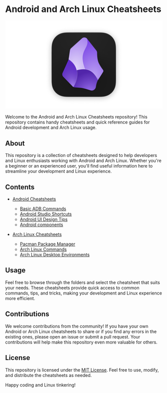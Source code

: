 # Android and Arch Linux Cheatsheets

![Obsidian Logo](/drawble/obsidian_logo_image.png)

Welcome to the Android and Arch Linux Cheatsheets repository! This repository contains handy cheatsheets and quick reference guides for Android development and Arch Linux usage.

## About

This repository is a collection of cheatsheets designed to help developers and Linux enthusiasts working with Android and Arch Linux. Whether you're a beginner or an experienced user, you'll find useful information here to streamline your development and Linux experience.

## Contents

- [Android Cheatsheets](/android/Android.md)
  - [Basic ADB Commands](android/basic-adb-commands.md)
  - [Android Studio Shortcuts](android/android-studio-shortcuts.md)
  - [Android UI Design Tips](android/android-ui-design-tips.md)
  - [Android components](/android/components/overview.canvas)

- [Arch Linux Cheatsheets](arch-linux/)
  - [Pacman Package Manager](arch-linux/pacman-package-manager.md)
  - [Arch Linux Commands](arch-linux/arch-linux-commands.md)
  - [Arch Linux Desktop Environments](arch-linux/arch-linux-desktop-environments.md)

## Usage

Feel free to browse through the folders and select the cheatsheet that suits your needs. These cheatsheets provide quick access to common commands, tips, and tricks, making your development and Linux experience more efficient.

## Contributions

We welcome contributions from the community! If you have your own Android or Arch Linux cheatsheets to share or if you find any errors in the existing ones, please open an issue or submit a pull request. Your contributions will help make this repository even more valuable for others.

## License

This repository is licensed under the [MIT License](LICENSE.md). Feel free to use, modify, and distribute the cheatsheets as needed.

Happy coding and Linux tinkering!
